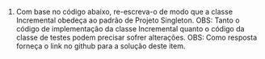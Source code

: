 1)	Com base no código abaixo, re-escreva-o de modo que a classe Incremental obedeça ao padrão de Projeto Singleton. OBS: Tanto o código de implementação da classe Incremental quanto o código da classe de testes podem precisar sofrer alterações. OBS: Como resposta forneça o link no github para a solução deste item.


